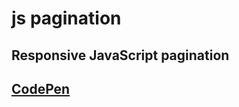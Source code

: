 # js pagination

## Responsive JavaScript pagination 

## [CodePen](https://codepen.io/rekaa/pen/OJZGPMr)
